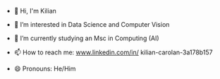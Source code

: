 - 👋 Hi, I'm Kilian
- 👀 I’m interested in Data Science and Computer Vision
- 🌱 I’m currently studying an Msc in Computing (AI)
- 📫 How to reach me: www.linkedin.com/in/
kilian-carolan-3a178b157

- 😄 Pronouns: He/Him


<!---
kcarolan96/kcarolan96 is a ✨ special ✨ repository because its `README.md` (this file) appears on your GitHub profile.
You can click the Preview link to take a look at your changes.
--->
